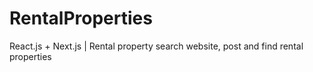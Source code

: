 # RentalProperties
React.js + Next.js  |  Rental property search website, post and find rental properties
